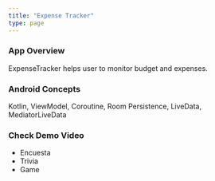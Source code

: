 ```yaml
---
title: "Expense Tracker"
type: page
---
```


### App Overview

ExpenseTracker helps user to monitor budget and expenses.

### Android Concepts

Kotlin, ViewModel, Coroutine, Room Persistence, LiveData, MediatorLiveData

### Check Demo Video

- Encuesta
- Trivia
- Game
